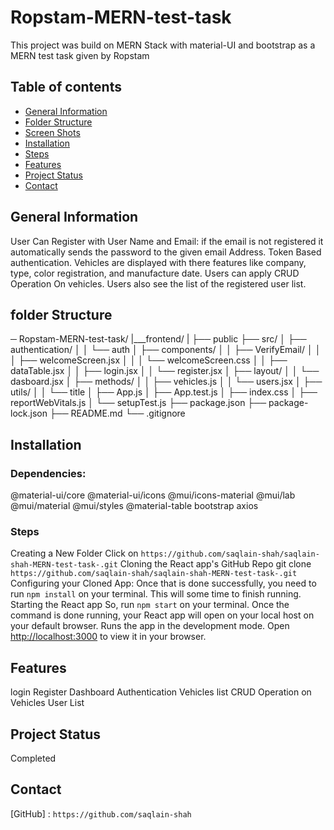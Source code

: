 # Ropstam-MERN-test-task

This project was build on MERN Stack with material-UI and bootstrap as a MERN test task given by Ropstam

## Table of contents

- [General Information](##general-info)
- [Folder Structure](##folder-Structure)
- [Screen Shots](##screen-shots)
- [Installation](##installation)
- [Steps](###steps)
- [Features](##features)
- [Project Status](##project-status)
- [Contact](##Contact)

## General Information

User Can Register with User Name and Email: if the email is not registered it automatically sends the password to the given email Address. Token Based authentication.
Vehicles are displayed with there features like company, type, color registration, and manufacture date. Users can apply CRUD Operation On vehicles.
Users also see the list of the registered user list.

## folder Structure

─ Ropstam-MERN-test-task/
|___frontend/
    |
    ├── public
    ├── src/
    │ ├── authentication/
    │ │ └── auth
    │ ├── components/
    │ │ ├── VerifyEmail/
    │ │ │ ├── welcomeScreen.jsx
    │ │ │ └── welcomeScreen.css
    │ │ ├── dataTable.jsx
    │ │ ├── login.jsx
    │ │ └── register.jsx
    │ ├── layout/
    │ │ └── dasboard.jsx
    │ ├── methods/
    │ │ ├── vehicles.js
    │ │ └── users.jsx
    │ ├── utils/
    │ │ └── title
    │ ├── App.js
    │ ├── App.test.js
    │ ├── index.css
    │ ├── reportWebVitals.js
    │ └── setupTest.js
    ├── package.json
    ├── package-lock.json
    ├── README.md
    └── .gitignore

## Installation

### Dependencies:

@material-ui/core
@material-ui/icons
@mui/icons-material
@mui/lab
@mui/material
@mui/styles
@material-table
bootstrap
axios

### Steps

Creating a New Folder
Click on `https://github.com/saqlain-shah/saqlain-shah-MERN-test-task-.git`
Cloning the React app's GitHub Repo git clone `https://github.com/saqlain-shah/saqlain-shah-MERN-test-task-.git`
Configuring your Cloned App: Once that is done successfully, you need to run `npm install` on your terminal. This will some time to finish running.
Starting the React app So, run `npm start` on your terminal.
Once the command is done running, your React app will open on your local host on your default browser.
Runs the app in the development mode.
Open [http://localhost:3000](http://localhost:3000) to view it in your browser.

## Features

login
Register
Dashboard
Authentication
Vehicles list
CRUD Operation on Vehicles
User List

## Project Status

Completed

## Contact

[linkedin]: `https://www.linkedin.com/in/saqlain-shah`

[GitHub] : `https://github.com/saqlain-shah`
